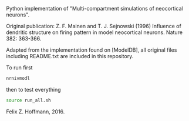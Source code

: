 Python implementation of "Multi-compartment simulations of neocortical neurons".

Original publication: Z. F. Mainen and T. J. Sejnowski (1996) Influence of dendritic structure on firing pattern in model neocortical neurons. Nature 382: 363-366.

Adapted from the implementation found on [ModelDB], all original files including README.txt are included in this repository.

To run first 
```sh
nrnivmodl 
```
then to test everything
```sh
source run_all.sh
```
Felix Z. Hoffmann, 2016.